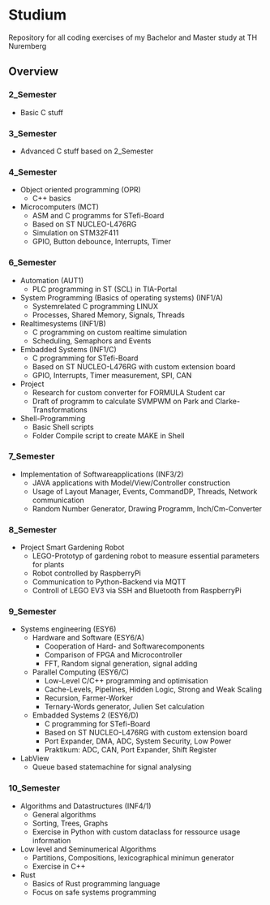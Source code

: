 # Studium

Repository for all coding exercises of my Bachelor and Master study at TH Nuremberg

## Overview

### 2_Semester
- Basic C stuff

### 3_Semester
- Advanced C stuff based on 2_Semester

### 4_Semester
- Object oriented programming (OPR)
  - C++ basics
- Microcomputers (MCT)
  - ASM and C programms for STefi-Board
  - Based on ST NUCLEO-L476RG
  - Simulation on STM32F411
  - GPIO, Button debounce, Interrupts, Timer

### 6_Semester
- Automation (AUT1)
  - PLC programming in ST (SCL) in TIA-Portal
- System Programming (Basics of operating systems) (INF1/A)
  - Systemrelated C programming LINUX
  - Processes, Shared Memory, Signals, Threads
- Realtimesystems (INF1/B)
  - C programming on custom realtime simulation
  - Scheduling, Semaphors and Events
- Embadded Systems (INF1/C)
  - C programming for STefi-Board
  - Based on ST NUCLEO-L476RG with custom extension board
  - GPIO, Interrupts, Timer measurement, SPI, CAN
- Project
  - Research for custom converter for FORMULA Student car
  - Draft of programm to calculate SVMPWM on Park and Clarke-Transformations
- Shell-Programming
  - Basic Shell scripts
  - Folder Compile script to create MAKE in Shell

 ### 7_Semester
 - Implementation of Softwareapplications (INF3/2)
   - JAVA applications with Model/View/Controller construction
   - Usage of Layout Manager, Events, CommandDP, Threads, Network communication
   - Random Number Generator, Drawing Programm, Inch/Cm-Converter
  
### 8_Semester
- Project Smart Gardening Robot
  - LEGO-Prototyp of gardening robot to measure essential parameters for plants
  - Robot controlled by RaspberryPi
  - Communication to Python-Backend via MQTT
  - Controll of LEGO EV3 via SSH and Bluetooth from RaspberryPi
  
### 9_Semester
- Systems engineering (ESY6)
  - Hardware and Software (ESY6/A)
    - Cooperation of Hard- and Softwarecomponents
    - Comparison of FPGA and Microcontroller
    - FFT, Random signal generation, signal adding
  - Parallel Computing (ESY6/C)
    - Low-Level C/C++ programming and optimisation   
    - Cache-Levels, Pipelines, Hidden Logic, Strong and Weak Scaling
    - Recursion, Farmer-Worker 
    - Ternary-Words generator, Julien Set calculation
  - Embadded Systems 2 (ESY6/D)
    - C programming for STefi-Board
    - Based on ST NUCLEO-L476RG with custom extension board
    - Port Expander, DMA, ADC, System Security, Low Power
    - Praktikum: ADC, CAN, Port Expander, Shift Register
- LabView
  - Queue based statemachine for signal analysing
 
### 10_Semester
- Algorithms and Datastructures (INF4/1)
  - General algorithms
  - Sorting, Trees, Graphs
  - Exercise in Python with custom dataclass for ressource usage information
- Low level and Seminumerical Algorithms
  - Partitions, Compositions, lexicographical minimun generator
  - Exercise in C++
- Rust
  - Basics of Rust programming language
  - Focus on safe systems programming
